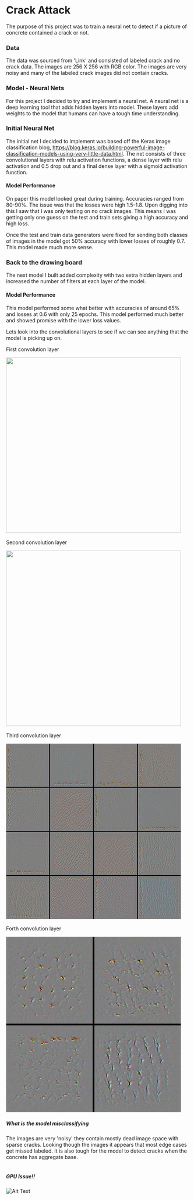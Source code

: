 # Crack Attack
The purpose of this project was to train a neural net to detect if a picture of concrete contained a crack or not.

### Data
The data was sourced from 'Link' and consisted of labeled crack and no crack data.  The images are 256 X 256 with RGB color.  The images are very noisy and many of the labeled crack images did not contain cracks.  


### Model - Neural Nets
For this project I decided to try and implement a neural net. A neural net is a deep learning tool that adds hidden layers into  model.  These layers add weights to the model that humans can have a tough time understanding.  


### Initial Neural Net
The initial net I decided to implement was based off the Keras image classification blog, https://blog.keras.io/building-powerful-image-classification-models-using-very-little-data.html.  The net consists of three convolutional layers with relu activation functions, a dense layer with relu activation and 0.5 drop out and a final dense layer with a sigmoid activation function.

#### Model Performance
On paper this model looked great during training.  Accuracies ranged from 80-90%.  The issue was that the losses were high 1.5-1.8.  Upon digging into this I saw that I was only testing on no crack images.  This means I was getting only one guess on the test and train sets giving a high accuracy and high loss.

Once the test and train data generators were fixed for sending both classes of images in the model got 50% accuracy with lower losses of roughly 0.7.  This model made much more sense.  

### Back to the drawing board
The next model I built added complexity with two extra hidden layers and increased the number of filters at each layer of the model.  

#### Model Performance
This model performed some what better with accuracies of around 65% and losses at 0.6 with only 25 epochs.  This model performed much better and showed promise with the lower loss values.  

Lets look into the convolutional layers to see if we can see anything that the model is picking up on.

First convolution layer

<img src="images/stitched_filters_6x6_second_nn_conv2d_1.png" height="480" width="480">


Second convolution layer

<img src="images/stitched_filters_5x5_second_nn_conv2d_2.png" height="480" width="480">




Third convolution layer

<img src="images/stitched_filters_4x4_second_nn_conv2d_4.png" height="480" width="480">


Forth convolution layer

<img src="images/stitched_filters_2x2_second_nn_conv2d_5.png" height="480" width="480">




##### What is the model misclassifying
The images are very 'noisy' they contain mostly dead image space with sparse cracks.  Looking though the images it appears that most edge cases get missed labeled.  It is also tough for the model to detect cracks when the concrete has aggregate base.  
![]()
![]()
![]()
![]()
![]()
![]()

##### GPU Issue!!


![Alt Text](https://media.giphy.com/media/vFKqnCdLPNOKc/giphy.gif)
